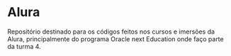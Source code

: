 # Alura

Repositório destinado para os códigos feitos nos cursos e imersões da Alura, principalmente do programa Oracle next Education onde faço parte da turma 4.
